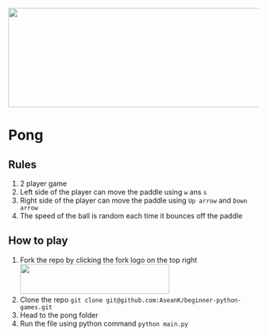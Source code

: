 <p align="center">
  <a href="https://github.com/AseanK/beginner-python-games" target="_blank">
    <img src="../images/logo.png" width = "2560px" height = "200px">
  </a>
</p>

# Pong
<!-- Game Rules -->
## Rules
1. 2 player game
2. Left side of the player can move the paddle using `w` ans `s`
3. Right side of the player can move the paddle using `Up arrow` and `Down arrow`
4. The speed of the ball is random each time it bounces off the paddle

## How to play
1. Fork the repo by clicking the fork logo on the top right <img src="../images/fork.png" width="300" height="60">
2. Clone the repo `git clone git@github.com:AseanK/beginner-python-games.git`
3. Head to the pong folder
4. Run the file using python command `python main.py`